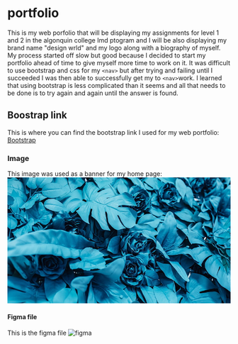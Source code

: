 # portfolio
This is my web porfolio that will be displaying my assignments for level 1 and 2 in the algonquin college Imd ptogram and I will be also displaying my brand name "design wrld" and my logo along with a biography of myself. My process started off slow but good because I decided to start my portfolio ahead of time to give myself more time to work on it. It was difficult to use bootstrap and css for my `<nav>` but after trying and failing until I succeeded I was then able to successfully get my to `<nav>`work. I learned that using bootstrap is less complicated than it seems and all that needs to be done is to try again and again until the answer is found.

## Boostrap link
This is where you can find the bootstrap link I used for my web portfolio:
[Bootstrap](https://getbootstrap.com/)

### Image 
This image was used as a banner for my home page:
![roses](images/blue-flowers-flower-roses-turquoise-wallpaper-preview.jpg)

#### Figma file
This is the figma file
![figma](https://www.figma.com/file/HPCeSi7mKDcDnm2UgmgynT/MTM6260-UX-Prototype?type=design&node-id=0-1&mode=design&t=qwumm6Wj6t5BEHOi-0)